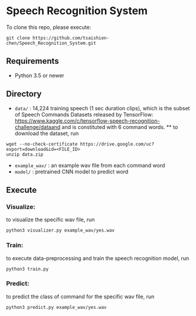 # Speech Recognition System

To clone this repo, please execute:
```
git clone https://github.com/tsaishien-chen/Speech_Recognition_System.git
```

## Requirements
* Python 3.5 or newer

## Directory
* `data/` : 14,224 training speech (1 sec duration clips), which is the subset of Speech Commands Datasets released by TensorFlow: https://www.kaggle.com/c/tensorflow-speech-recognition-challenge/dataand and is constituted with 6 command words.
** to download the dataset, run
```
wget --no-check-certificate https://drive.google.com/uc?export=download&id=<FILE_ID>
unzip data.zip
```
* `example_wav/` : an example wav file from each command word
* `model/` : pretrained CNN model to predict word
    
## Execute

### Visualize:
to visualize the specific wav file, run
```
python3 visualizer.py example_wav/yes.wav
```

### Train:
to execute data-preprocessing and  train the speech recognition model, run
```
python3 train.py
```

### Predict:
to predict the class of command for the specific wav file, run
```
python3 predict.py example_wav/yes.wav
```
